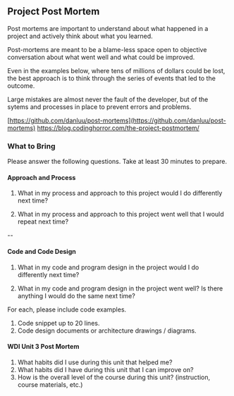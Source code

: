 ## Project Post Mortem

Post mortems are important to understand about what happened in a project and actively think about what you learned.

Post-mortems are meant to be a blame-less space open to objective conversation about what went well and what could be improved.

Even in the examples below, where tens of millions of dollars could be lost, the best approach is to think through the series of events that led to the outcome.

Large mistakes are almost never the fault of the developer, but of the sytems and processes in place to prevent errors and problems.

[https://github.com/danluu/post-mortems](https://github.com/danluu/post-mortems)
https://blog.codinghorror.com/the-project-postmortem/

### What to Bring

Please answer the following questions. Take at least 30 minutes to prepare.

#### Approach and Process

1. What in my process and approach to this project would I do differently next time?

1. What in my process and approach to this project went well that I would repeat next time?

--

#### Code and Code Design

1. What in my code and program design in the project would I do differently next time?

1. What in my code and program design in the project went well? Is there anything I would do the same next time?

For each, please include code examples.

1. Code snippet up to 20 lines.
2. Code design documents or architecture drawings / diagrams.

#### WDI Unit 3 Post Mortem

1. What habits did I use during this unit that helped me?
2. What habits did I have during this unit that I can improve on?
3. How is the overall level of the course during this unit? (instruction, course materials, etc.)
